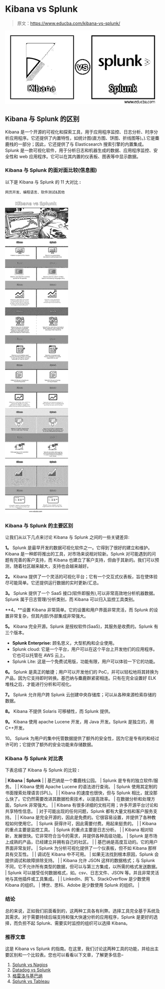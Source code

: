 # Kibana vs Splunk

> 原文：<https://www.educba.com/kibana-vs-splunk/>

![Kibana vs Splunk](img/fdfcc2b569ea8ed98773463f1ec08575.png)



## Kibana 与 Splunk 的区别

Kibana 是一个开源的可视化和探索工具，用于应用程序监控、日志分析、时序分析应用程序。它还提供了内置特性，如统计图(直方图、饼图、折线图等)。).它是麋鹿栈的一部分；因此，它还提供了与 Elasticsearch 搜索引擎的内置集成。Splunk 是一款可视化软件，用于分析日志和机器生成的数据、应用程序监控、安全性和 web 应用程序。它可以在其内置的仪表板、图表等中显示数据。

### Kibana 与 Splunk 的面对面比较(信息图)

以下是 Kibana 与 Splunk 的 11 大对比 **:**

<small>网页开发、编程语言、软件测试&其他</small>

![kibana-vs-splunk-info](img/3172f393548e60e660e2d57f56539758.png)



### Kibana 与 Splunk 的主要区别

让我们从以下几点来讨论 Kibana 与 Splunk 之间的一些关键差异:

**1。** Splunk 是最早开发的数据可视化软件之一。它得到了很好的建立和维护。Kibana 是一种即将推出的工具，对市场来说相对较新。Splunk 对可能遇到的问题有完善的客户支持，而 Kibana 也建立了客户支持，但由于其新的。我们可以预测，随着社区越来越大，支持也会越来越好。

**2。** Kibana 提供了一个灵活的可视化平台；它有一个交互式仪表板，旨在使体验尽可能简单。它还提供运行数据的实时更新/汇总。

**3。** Splunk 提供了一个 SaaS 接口(软件即服务),可以非常高效地分析机器数据。Splunk 属于日志管理/分析类别，而 Kibana 可以归入监控工具类别。

**4。**设置 Kibana 非常简单。它的设置和用户界面非常灵活，而 Splunk 的设置非常复杂，但其内部/外部集成非常强大。

**5。** Kibana 完全开源。Splunk 是授权软件(SaaS)，其服务是收费的。Splunk 有三个版本。

*   **Splunk Enterprise:** 顾名思义，大型机构和企业使用。
*   Splunk cloud: 它是一个平台，用户可以在这个平台上开发他们的应用程序。它也可以托管在 AWS 云上。
*   Splunk Lite: 这是一个免费试用版，功能有限，用户可以体验一下它的功能。

**6。** Splunk 是真正的敏捷；用户可以开发他们的 PoC，并可以轻松地将其转换为产品，因为它支持即时转换。基巴纳与麋鹿群紧密相连。只有在完全设置好 ELK 堆栈之后，才能进行分析和可视化。

**7。** Splunk 允许用户跨 Splunk 云创建中央存储库；可以从各种来源检索存储的数据。

**8。** Kibana 不提供 Solaris 可移植性，而 Splunk 提供。

**9。** Kibana 使用 apache Lucene 开发，用 Java 开发。Splunk 是独立的，用 C++开发。

10。 Splunk 为用户的集中托管数据提供了额外的安全性，因为它是专有的和经过许可的；它提供了额外的安全功能来存储数据。

### Kibana 与 Splunk 对比表

下表总结了 Kibana 与 Splunk 的比较 **:**

| **Kibana** | **Splunk** |
| 基巴纳是一个麋鹿栈公园。 | Splunk 是专有的独立软件/服务。 |
| Kibana 使用 Apache Lucene 的语法进行查询。 | Splunk 使用其定制的书面搜索处理语言(SPL)。 |
| Kibana 的速度也很快，但与 Splunk 相比，就没那么快了。它仍然需要改进其数据检索技术，以提高效率。 | 在数据分析和处理方面，Splunk 非常强大。 |
| Kibana 有很多详细的文档可用；许多开源平台讨论和共享特性信息。 | 对于可能出现的任何问题，Splunk 都有大量文档和客户服务支持。 |
| Kibana 是完全开源的，因此是免费的。它很容易设置，并提供了各种教程如何使用它。 | Splunk 获得许可，因此需要付费。用起来挺贵的。 |
| Kibana 的重点主要是监控工具。 | Splunk 的重点主要是日志分析。 |
| Kibana 相对较新，发展很快。它非常符合当今的需求，并提供各种高级功能。 | Splunk 是市场上成熟的产品，已经建立并拥有自己的社区。 |
| 基巴纳是高度互动的。它的用户界面非常友好。 | Splunk 为分析可视化提供了一个仪表板，但不如 Kibana 那样具有交互性。 |
| 调试在 Kibana 中不可用。 | 如果无法找到根本原因，Splunk 会提供调试和故障排除支持。 |
| Kibana 允许 JSON 这样的数据格式；与 Splunk 不同，它不允许所有类型的数据，但可以与第三方集成，以所需的格式发送数据。 | Splunk 可以接受任何数据格式，如。csv、日志文件、JSON 等。并且非常灵活地与其他插件或工具集成。 |
| LinkedIn、网飞、StackOverflow 是少数使用 Kibana 的组织。 | 博世、思科、Adobe 是少数使用 Splunk 的组织。 |

### 结论

总的来说，正如我们前面看到的，这两种工具各有利弊。选择工具完全基于系统及其需求。对于需要持续后端支持和强大快速分析的应用程序，Splunk 是更好的选择，而负担不起 Splunk、需要实时监控的组织可以选择 Kibana。

### 推荐文章

这是 Kibana vs Splunk 的指南。在这里，我们讨论这两种工具的功能，并给出主要区别和一个比较表。您也可以看看以下文章，了解更多信息–

1.  [Splunk vs Nagios](https://www.educba.com/splunk-vs-nagios/)
2.  [Datadog vs Splunk](https://www.educba.com/datadog-vs-splunk/)
3.  [格雷洛与基巴纳](https://www.educba.com/graylog-vs-kibana/)
4.  [Splunk vs Tableau](https://www.educba.com/splunk-vs-tableau/)





